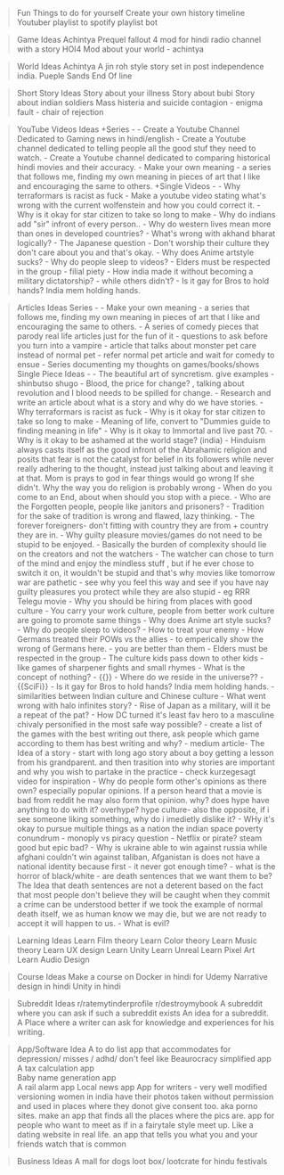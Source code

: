 >Fun Things to do for yourself
	Create your own history timeline
	Youtuber playlist to spotify playlist bot
	
>Game Ideas
	Achintya Prequel
	fallout 4 mod for hindi radio channel with a story
	HOI4 Mod about your world - achintya

>World Ideas
	Achintya
	A jin roh style story set in post independence india.
	Pueple Sands
	End Of line

>Short Story Ideas
	Story about your illness
	Story about bubi
	Story about indian soldiers
	Mass histeria and suicide contagion - enigma fault - chair of rejection

>YouTube Videos Ideas
	+Series -
		- Create a Youtube Channel Dedicated to Gaming news in hindi/english
		- Create a Youtube channel dedicated to telling people all the good stuf they need to watch.
		- Create a Youtube channel dedicated to comparing historical hindi movies and their accuracy.
		- Make your own meaning - a series that follows me, finding my own meaning in pieces of art that I like and encouraging the same to others.
	+Single Videos -
		- Why terraformars is racist as fuck
		- Make a youtube video stating what's wrong with the current wolfenstein and how you could correct it.
		- Why is it okay for star citizen to take so long to make
		- Why do indians add "sir" infront of every person..
		- Why do western lives mean more than ones in developed countries?
		- What's wrong with akhand bharat logically?
		- The Japanese question - Don't worship their culture they don't care about you and that's okay.
		- Why does Anime artstyle sucks?
		- Why do people sleep to videos?
		- Elders must be respected in the group - filial piety
		- How india made it without becoming a military dictatorship? - while others didn't?
		- Is it gay for Bros to hold hands? India mem holding hands.

>Articles Ideas
	Series -
		- Make your own meaning - a series that follows me, finding my own meaning in pieces of art that I like and encouraging the same to others.
		- A series of comedy pieces that parody real life articles just for the fun of it 
			-  questions to ask before you turn into a vampire
			- article that talks about monster pet care instead of normal pet - refer normal pet article and wait for comedy to ensue
		- Series documenting my thoughts on games/books/shows
	Single Piece Ideas -
		- The beautiful art of syncretism. give examples - shinbutso shugo
		- Blood, the price for change? , talking about revolution and I blood needs to be spilled for change.
		- Research and write an article about what is a story and why do we have stories.
		- Why terraformars is racist as fuck
		- Why is it okay for star citizen to take so long to make
		- Meaning of life, convert to "Dummies guide to finding meaning in life"
		- Why is it okay to Immortal and live past 70.
		- Why is it okay to be ashamed at the world stage? (india)
		- Hinduism always casts itself as the good infront of the Abrahamic religion and posits that fear is not the catalyst for belief in its followers while never really adhering to the thought, instead just talking about and leaving it at that. Mom is prays to god in fear things would go wrong If she didn't. Why the way you do religion is probably wrong
		- When do you come to an End, about when should you stop with a piece.
		- Who are the Forgotten people, people like janitors and prisoners?
		- Tradition for the sake of tradition is wrong and flawed, lazy thinking.
		- The forever foreigners- don't fitting with country they are from + country they are in.
		- Why guilty pleasure movies/games do not need to be stupid to be enjoyed. - Basically the burden of complexity should lie on the creators and not the watchers - The watcher can chose to turn of the mind and enjoy the mindless stuff , but if he ever chose to switch it on, it wouldn't be stupid and that's why movies like tomorrow war are pathetic - see why you feel this way and see if you have nay guilty pleasures you protect while they are also stupid - eg RRR Telegu movie
		- Why you should be hiring from places with good culture - You carry your work culture, people from better work culture are going to promote same things
		- Why does Anime art style sucks?
		- Why do people sleep to videos?
		- How to treat your enemy - How Germans treated their POWs vs the allies - to emperically show the wrong of Germans here. - you are better than them
		- Elders must be respected in the group
		- The culture kids pass down to other kids - like games of sharpener fights and small rhymes
		- What is the concept of nothing? - {{}}
		- Where do we reside in the universe?? - {{SciFi}}
		- Is it gay for Bros to hold hands? India mem holding hands.
		- similarities between Indian culture and Chinese culture
		- What went wrong with halo infinites story?
		- Rise of Japan as a military, will it be a repeat of the pat?
		- How DC turned it's least fav hero to a masculine chivaly personified in the most safe way possible?
		- create a list of the games with the best writing out there, ask people which game according to them has best writing and why?
		- medium article- The Idea of a story - start with long ago story about a boy getting a lesson from his grandparent. and then trasition into why stories are important and why you wish to partake in the practice - check kurzegesagt video for inspiration
		- Why do people form other's opinions as there own? especially popular opinions. If a person heard that a movie is bad from reddit he may also form that opinion. why? does hype have anything to do with it? overhype? hype culture- also the opposite, if i see someone liking something, why do i imedietly dislike it?
		- WHy it's okay to pursue multiple things as a nation the indian space poverty conundrum
		-  monoply vs piracy question - Netflix or pirate? steam good but epic bad?
		- Why is ukraine able to win against russia while afghani couldn't win against taliban, Afganistan is does not have a national identity because first - it never got enough time?
		- what is the horror of black/white
		- are death sentences that we want them to be? The Idea that death sentences are not a deterent based on the fact that most people don't believe they will be caught when they commit a crime can be understood better if we took the example of normal death itself, we as human know we may die, but we are not ready to accept it will happen to us.
		- What is evil?

>Learning Ideas 
	Learn Film theory
	Learn Color theory
	Learn Music theory
	Learn UX design
	Learn Unity
	Learn Unreal
	Learn Pixel Art
	Learn Audio Design

>Course Ideas
	Make a course on Docker in hindi for Udemy
	Narrative design in hindi
	Unity in hindi

>Subreddit Ideas
	r/ratemytinderprofile
	r/destroymybook
	A subreddit where you can ask if such a subreddit exists
	An idea for a subreddit. A Place where a writer can ask for knowledge and experiences for his writing.

>App/Software Idea
	A to do list app that accommodates for depression/ misses / adhd/ don't feel like
	Beaurocracy simplified app  
	A tax calculation app  
	Baby name generation app  
	A rail alarm app
	Local news app
	App for writers - very well modified versioning
	women in india have their photos taken without permission and used in places where they donot give consent too. aka porno sites. make an app that finds all the places where the pics are.
	app for people who want to meet as if in a fairytale style meet up. Like a dating website in real life.
	an app that tells you what you and your friends watch that is common

>Business Ideas
	A mall for dogs
	loot box/ lootcrate for hindu festivals



